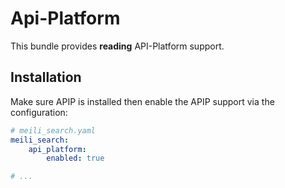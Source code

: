 # Api-Platform

This bundle provides **reading** API-Platform support.

## Installation 

Make sure APIP is installed then enable the APIP support via the configuration:

```yaml
# meili_search.yaml
meili_search:
    api_platform:
        enabled: true

# ...
```
